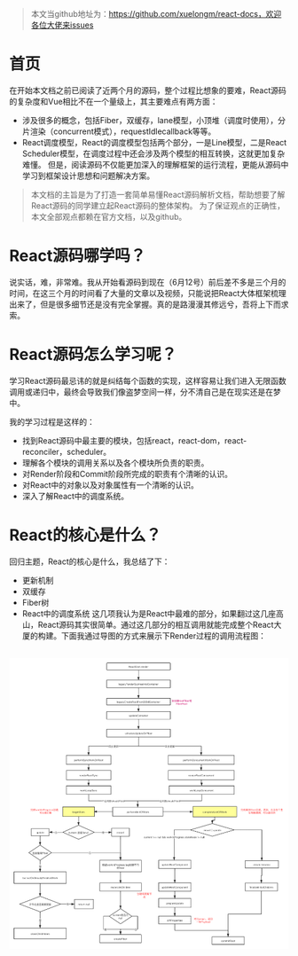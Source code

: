 > 本文当github地址为：https://github.com/xuelongm/react-docs，欢迎各位大佬来issues
# 首页
在开始本文档之前已阅读了近两个月的源码，整个过程比想象的要难，React源码的复杂度和Vue相比不在一个量级上，其主要难点有两方面：
- 涉及很多的概念，包括Fiber，双缓存，lane模型，小顶堆（调度时使用），分片渲染（concurrent模式），requestIdlecallback等等。
- React调度模型，React的调度模型包括两个部分，一是Line模型，二是React Scheduler模型，在调度过程中还会涉及两个模型的相互转换，这就更加复杂难懂。
但是，阅读源码不仅能更加深入的理解框架的运行流程，更能从源码中学习到框架设计思想和问题解决方案。

> 本文档的主旨是为了打造一套简单易懂React源码解析文档，帮助想要了解React源码的同学建立起React源码的整体架构。 为了保证观点的正确性，本文全部观点都赖在官方文档，以及github。

# React源码哪学吗？
说实话，难，非常难。我从开始看源码到现在（6月12号）前后差不多是三个月的时间，在这三个月的时间看了大量的文章以及视频，只能说把React大体框架梳理出来了，但是很多细节还是没有完全掌握。真的是路漫漫其修远兮，吾将上下而求索。
# React源码怎么学习呢？
学习React源码最忌讳的就是纠结每个函数的实现，这样容易让我们进入无限函数调用或递归中，最终会导致我们像盗梦空间一样，分不清自己是在现实还是在梦中。

我的学习过程是这样的：
- 找到React源码中最主要的模块，包括react，react-dom，react-reconciler，scheduler。
- 理解各个模块的调用关系以及各个模块所负责的职责。
- 对Render阶段和Commit阶段所完成的职责有个清晰的认识。
- 对React中的对象以及对象属性有一个清晰的认识。
- 深入了解React中的调度系统。

# React的核心是什么？
回归主题，React的核心是什么，我总结了下：
- 更新机制
- 双缓存
- Fiber树
- React中的调度系统
这几项我认为是React中最难的部分，如果翻过这几座高山，React源码其实很简单。通过这几部分的相互调用就能完成整个React大厦的构建。下面我通过导图的方式来展示下Render过程的调用流程图：
<br>
<img src='../assets/react-render.png'>
</br>
